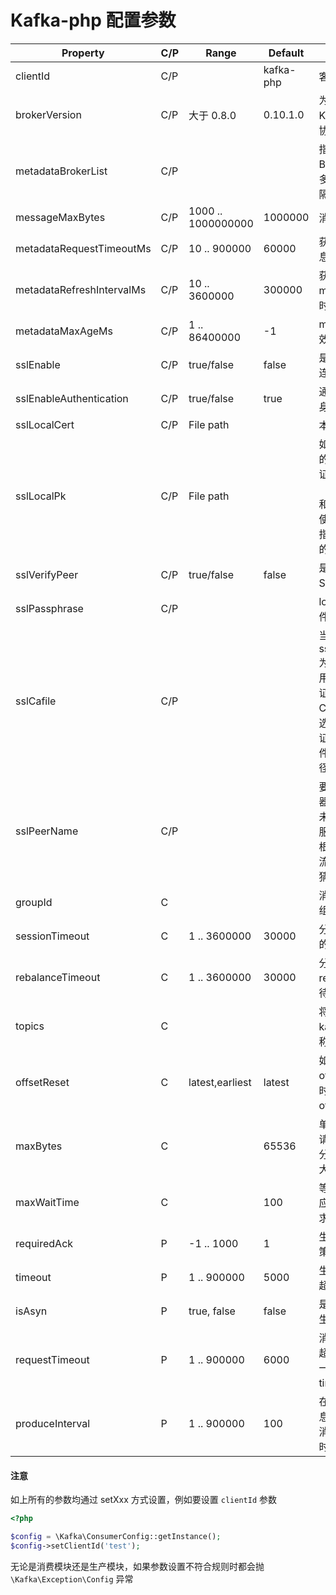 Kafka-php 配置参数
==================

| Property	                 | C/P	 | Range	             | Default   | Desc                                                                        |
|---------------------------|------|--------------------|-----------|-----------------------------------------------------------------------------|
| clientId                  | C/P  |                    | kafka-php | 客户端标识                                                                       |
| brokerVersion             | C/P  | 大于 0.8.0           | 0.10.1.0  | 为了计算 Kafka 请求的协议版本                                                          |
| metadataBrokerList        | C/P  |                    |           | 指定 Kafka Broker 列表，多个用逗号分隔                                                  |
| messageMaxBytes           | C/P  | 1000 .. 1000000000 | 1000000   | 消息最大长度                                                                      |
| metadataRequestTimeoutMs  | C/P  | 10 .. 900000       | 60000     | 获取 meta 信息超时时间                                                              |
| metadataRefreshIntervalMs | C/P  | 10 .. 3600000      | 300000    | 获取同步 meta 信息的时间间隔                                                           |
| metadataMaxAgeMs          | C/P  | 1 .. 86400000      | -1        | meta 信息有效期                                                                  |
| sslEnable                 | C/P  | true/false         | false     | 是否开启 Ssl 连接                                                                 |
| sslEnableAuthentication   | C/P  | true/false         | true      | 通过SSL启用身份验证                                                                 |
| sslLocalCert              | C/P  | File path          |           | 本地证书路径                                                                      |
| sslLocalPk                | C/P  | File path          |           | 如果使用独立的文件来存储证书（local_cert）和私钥， 那么使用此选项来指明私钥文件的路径。                           |
| sslVerifyPeer             | C/P  | true/false         | false     | 是否需要验证 SSL 证书。                                                              |
| sslPassphrase             | C/P  |                    |           | local_cert 文件的密码。                                                           |
| sslCafile                 | C/P  |                    |           | 当设置 sslVerifyPeer 为 true 时， 用来验证远端证书所用到的 CA 证书。 本选项值为 CA 证书在本地文件系统的全路径及文件名。 |
| sslPeerName               | C/P  |                    |           | 要连接的服务器名称。如果未设置，那么服务器名称将根据打开 SSL 流的主机名称猜测得出。                                |
| groupId                   | C    |                    |           | 消费模块的分组 ID                                                                  |
| sessionTimeout            | C    | 1 .. 3600000       | 30000     | 分组中消费者的有效时间                                                                 |
| rebalanceTimeout          | C    | 1 .. 3600000       | 30000     | 分组 rebalance 等待 join 时间                                                     |
| topics                    | C    |                    |           | 将要消费的 kafka topic 名称                                                        |
| offsetReset               | C    | latest,earliest    | latest    | 如果消费 offset 失效的时候重置 offset 的策略                                              |
| maxBytes                  | C    |                    | 65536     | 单次 FETCH 请求对于单个分区请求的最大字节数                                                   |
| maxWaitTime               | C    |                    | 100       | 等待服务端响应 FETCH 请求的最大时间                                                       |
| requiredAck               | P    | -1 .. 1000         | 1         | 生产消息确认策略                                                                    |
| timeout                   | P    | 1 .. 900000        | 5000      | 生产消息请求超时时间                                                                  |
| isAsyn                    | P    | true, false        | false     | 是否采用异步生产消息                                                                  |
| requestTimeout            | P    | 1 .. 900000        | 6000      | 消费消息整体超时时间, 该值一定要大于 timeout 参数                                              |
| produceInterval           | P    | 1 .. 900000        | 100       | 在异步生产消息时执行生产消息的请求的时间间隔                                                      |

#### 注意

如上所有的参数均通过 setXxx 方式设置，例如要设置 `clientId` 参数

```php
<?php

$config = \Kafka\ConsumerConfig::getInstance();
$config->setClientId('test');
```

无论是消费模块还是生产模块，如果参数设置不符合规则时都会抛 `\Kafka\Exception\Config` 异常
